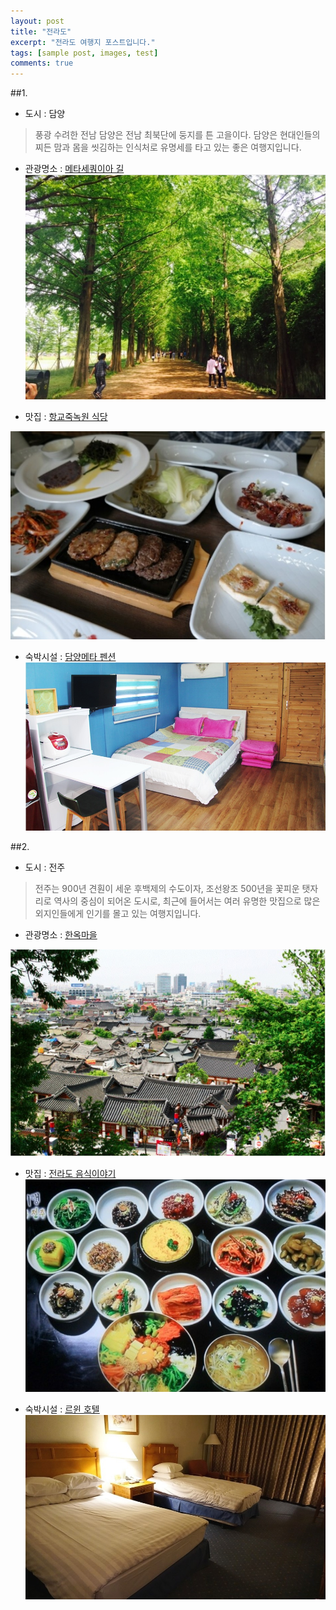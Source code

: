 ```yaml
---
layout: post
title: "전라도"
excerpt: "전라도 여행지 포스트입니다."
tags: [sample post, images, test]
comments: true
---
```


##1.
- 도시 : 담양

> 풍광 수려한 전남 담양은 전남 최북단에 둥지를 튼 고을이다. 담양은 현대인들의 찌든 맘과 몸을 씻김하는 인식처로 유명세를 타고 있는 좋은 여행지입니다.

- 관광명소 : [메타세쿼이아 길](http://newosilent.blog.me/220337958240)
![메타세쿼이아 길](https://github.com/shinojin/shinojin.github.com/blob/master/images/damgyang-metasq-gil.jpg?raw=true)

- 맛집 : [항교죽녹원 식당](http://blog.naver.com/orangealive/220295231574)

 ![항교죽녹원 식당](https://github.com/shinojin/shinojin.github.com/blob/master/images/damyanghanggyozukdocwon.jpg?raw=true)

- 숙박시설 : [담양메타 펜션](http://metastory.co.kr)
![담양메타 펜션](https://github.com/shinojin/shinojin.github.com/blob/master/images/jj-damgyang%20meta.jpg?raw=true)



##2.
- 도시 : 전주

> 전주는 900년 견훤이 세운 후백제의 수도이자, 조선왕조 500년을 꽃피운 탯자리로 역사의 중심이 되어온 도시로, 최근에 들어서는 여러 유명한 맛집으로 많은 외지인들에게 인기를 몰고 있는 여행지입니다.

- 관광명소 : [한옥마을](hanok.jeonju.go.kr)

![한옥마을](https://github.com/shinojin/shinojin.github.com/blob/master/images/jj-hanoktown.jpg?raw=true)

- 맛집 : [전라도 음식이야기](www.jfoodstory.com)
![전라도 음식이야기](https://github.com/shinojin/shinojin.github.com/blob/master/images/jj-foodstory.png?raw=true)

- 숙박시설 : [르윈 호텔](http://hotellewin.com/)
![르윈 호텔](https://github.com/shinojin/shinojin.github.com/blob/master/images/jj-rwin.jpg?raw=true)
